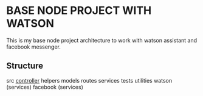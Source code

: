 # BASE NODE PROJECT WITH WATSON

This is my base node project architecture to work with watson assistant and facebook messenger.

## Structure

src
  [controller](http://google.com)
  helpers
  models
  routes
  services
  tests
  utilities
  watson (services)
  facebook (services)
